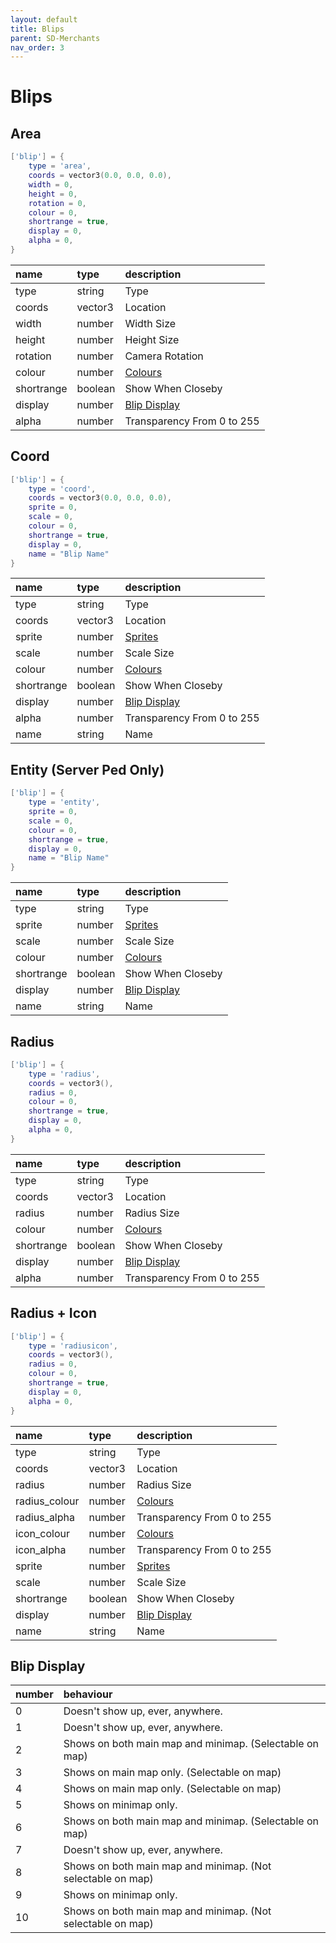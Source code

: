 ```yaml
---
layout: default
title: Blips
parent: SD-Merchants
nav_order: 3
---
```


# Blips


## Area
```lua
['blip'] = {
    type = 'area',
    coords = vector3(0.0, 0.0, 0.0),
    width = 0,
    height = 0,
    rotation = 0,
    colour = 0,
    shortrange = true,
    display = 0,
    alpha = 0,
}
```

| name            | type           | description     |
|:----------------|:---------------|:----------------|
| type            | string         | Type            |
| coords          | vector3        | Location        |
| width           | number         | Width Size      |
| height          | number         | Height Size     |
| rotation        | number         | Camera Rotation |
| colour          | number         | [Colours](https://docs.fivem.net/docs/game-references/blips/#blip-colors) |
| shortrange      | boolean        | Show When Closeby |
| display         | number         | [Blip Display](#blip-display) |
| alpha           | number         | Transparency From 0 to 255 |

## Coord
```lua
['blip'] = {
    type = 'coord',
    coords = vector3(0.0, 0.0, 0.0),
    sprite = 0,
    scale = 0, 
    colour = 0,
    shortrange = true,
    display = 0,
    name = "Blip Name"
}
```

| name            | type           | description     |
|:----------------|:---------------|:----------------|
| type            | string         | Type            |
| coords          | vector3        | Location        |
| sprite          | number         | [Sprites](https://docs.fivem.net/docs/game-references/blips/#blips)      |
| scale           | number         | Scale Size      |
| colour          | number         | [Colours](https://docs.fivem.net/docs/game-references/blips/#blip-colors) |
| shortrange      | boolean        | Show When Closeby |
| display         | number         | [Blip Display](#blip-display) |
| alpha           | number         | Transparency From 0 to 255 |
| name            | string         | Name |

## Entity (Server Ped Only)
```lua
['blip'] = {
    type = 'entity',
    sprite = 0,
    scale = 0,
    colour = 0,
    shortrange = true,
    display = 0,
    name = "Blip Name"
}
```

| name            | type           | description     |
|:----------------|:---------------|:----------------|
| type            | string         | Type            |
| sprite          | number         | [Sprites](https://docs.fivem.net/docs/game-references/blips/#blips)      |
| scale           | number         | Scale Size      |
| colour          | number         | [Colours](https://docs.fivem.net/docs/game-references/blips/#blip-colors) |
| shortrange      | boolean        | Show When Closeby |
| display         | number         | [Blip Display](#blip-display) |
| name            | string         | Name |

## Radius
```lua
['blip'] = {
    type = 'radius',
    coords = vector3(),
    radius = 0,
    colour = 0,
    shortrange = true,
    display = 0,
    alpha = 0,
}
```

| name            | type           | description     |
|:----------------|:---------------|:----------------|
| type            | string         | Type            |
| coords          | vector3        | Location        |
| radius          | number         | Radius Size     |
| colour          | number         | [Colours](https://docs.fivem.net/docs/game-references/blips/#blip-colors) |
| shortrange      | boolean        | Show When Closeby |
| display         | number         | [Blip Display](#blip-display) |
| alpha           | number         | Transparency From 0 to 255 |

## Radius + Icon
```lua
['blip'] = {
    type = 'radiusicon',
    coords = vector3(),
    radius = 0,
    colour = 0,
    shortrange = true,
    display = 0,
    alpha = 0,
}
```

| name            | type           | description     |
|:----------------|:---------------|:----------------|
| type            | string         | Type            |
| coords          | vector3        | Location        |
| radius          | number         | Radius Size     |
| radius_colour   | number         | [Colours](https://docs.fivem.net/docs/game-references/blips/#blip-colors) |
| radius_alpha    | number         | Transparency From 0 to 255 |
| icon_colour     | number         | [Colours](https://docs.fivem.net/docs/game-references/blips/#blip-colors) |
| icon_alpha      | number         | Transparency From 0 to 255 |
| sprite          | number         | [Sprites](https://docs.fivem.net/docs/game-references/blips/#blips)      |
| scale           | number         | Scale Size      |
| shortrange      | boolean        | Show When Closeby |
| display         | number         | [Blip Display](#blip-display) |
| name            | string         | Name |


## Blip Display

| number          | behaviour                                                   |
|:----------------|:------------------------------------------------------------|
| 0               | Doesn't show up, ever, anywhere.                            |
| 1               | Doesn't show up, ever, anywhere.                            |
| 2               | Shows on both main map and minimap. (Selectable on map)     |
| 3               | Shows on main map only. (Selectable on map)                 |
| 4               | Shows on main map only. (Selectable on map)                 |
| 5               | Shows on minimap only.                                      |
| 6               | Shows on both main map and minimap. (Selectable on map)     |
| 7               | Doesn't show up, ever, anywhere.                            |
| 8               | Shows on both main map and minimap. (Not selectable on map) |
| 9               | Shows on minimap only.                                      |
| 10              | Shows on both main map and minimap. (Not selectable on map) |